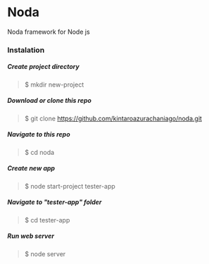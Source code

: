 # Noda
Noda framework for Node js

### Instalation
##### Create project directory
> $ mkdir new-project
##### Download or clone this repo
> $ git clone https://github.com/kintaroazurachaniago/noda.git
##### Navigate to this repo
> $ cd noda
##### Create new app
> $ node start-project tester-app
##### Navigate to "tester-app" folder
> $ cd tester-app
##### Run web server
> $ node server
